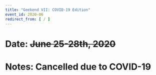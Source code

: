 ```yaml
---
title: "Geekend VII: COVID-19 Edition"
event_id: 2020-06
redirect_from: [ / ]
---
```

# Date: <strike>June 25-28th, 2020</strike>

# Notes: Cancelled due to COVID-19
